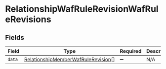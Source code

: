 # RelationshipWafRuleRevisionWafRuleRevisions


## Fields

| Field                                                                                           | Type                                                                                            | Required                                                                                        | Description                                                                                     |
| ----------------------------------------------------------------------------------------------- | ----------------------------------------------------------------------------------------------- | ----------------------------------------------------------------------------------------------- | ----------------------------------------------------------------------------------------------- |
| `data`                                                                                          | [RelationshipMemberWafRuleRevision](../../models/shared/relationshipmemberwafrulerevision.md)[] | :heavy_minus_sign:                                                                              | N/A                                                                                             |